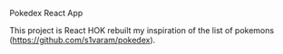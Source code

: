 Pokedex React App

This project is React HOK rebuilt my inspiration of the list of pokemons (https://github.com/s1varam/pokedex).

